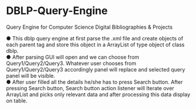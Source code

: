 # DBLP-Query-Engine
Query Engine for Computer Science Digital Bibliographies &amp; Projects 

● This dblp query engine at first parse the .xml file and create objects of
each parent tag and store this object in a ArrayList of type object of
class dblp.<br />
● After parsing GUI will open and we can choose from
Query1/Query2/Query3. Whatever user chooses from
Query1/Query2/Query3 accordingly panel will replace and selected
query panel will be visible.<br />
● After user filled all the details he/she has to press Search button.
After pressing Search button, Search button action listener will Iterate
over ArrayList and picks only relevant data and after processing this
data display on table.
